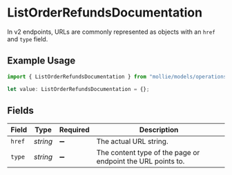# ListOrderRefundsDocumentation

In v2 endpoints, URLs are commonly represented as objects with an `href` and `type` field.

## Example Usage

```typescript
import { ListOrderRefundsDocumentation } from "mollie/models/operations";

let value: ListOrderRefundsDocumentation = {};
```

## Fields

| Field                                                       | Type                                                        | Required                                                    | Description                                                 |
| ----------------------------------------------------------- | ----------------------------------------------------------- | ----------------------------------------------------------- | ----------------------------------------------------------- |
| `href`                                                      | *string*                                                    | :heavy_minus_sign:                                          | The actual URL string.                                      |
| `type`                                                      | *string*                                                    | :heavy_minus_sign:                                          | The content type of the page or endpoint the URL points to. |